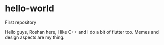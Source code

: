 # hello-world
First repository

Hello guys, Roshan here, I like C++ and I do a bit of flutter too.
Memes and design aspects are my thing. 
